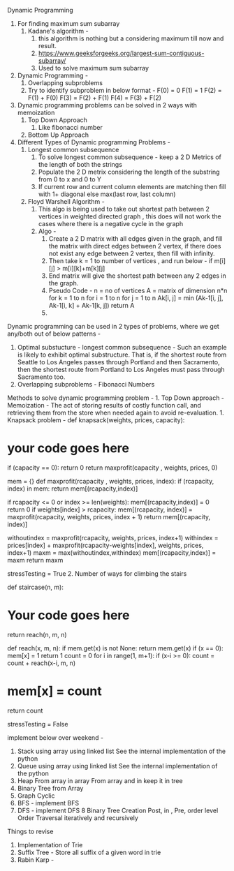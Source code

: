 Dynamic Programming

1. For finding maximum sum subarray
	1. Kadane's algorithm - 
		1. this algorithm is nothing but a considering maximum till now and result. 
		2. https://www.geeksforgeeks.org/largest-sum-contiguous-subarray/ 
		3. Used to solve maximum sum subarray
2. Dynamic Programming - 
	1. Overlapping subproblems
	2. Try to identify subproblem in below format - 
F(0) = 0
F(1) = 1
F(2) = F(1) + F(0)
F(3) = F(2) + F(1)
F(4) = F(3) + F(2)
3. Dynamic programming problems can be solved in 2 ways with memoization
	1. Top Down Approach 
		1. Like fibonacci number
	2. Bottom Up Approach
4. Different Types of Dynamic programming Problems - 
    1. Longest common subsequence
        1. To solve longest common subsequence - keep a 2 D Metrics of the length of both the strings
        2. Populate the 2 D metrix considering the length of the substring from 0 to x and 0 to Y
        3. If current row and current column elements are matching then fill with 
            1+ diagonal
            else 
            max(last row, last column)
    2. Floyd Warshell Algorithm - 
        1. This algo is being used to take out shortest path between 2 vertices in weighted directed graph , this does will not work the cases
        where there is a negative cycle in the graph
        2. Algo - 
            1. Create a 2 D matrix with all edges given in the graph, and fill the matrix with direct edges between 2 vertex, 
            if there does not exist any edge between 2 vertex, then fill with infinity. 
            2. Then take k = 1 to number of vertices , and run below - 
            if m[i][j] > m[i][k]+m[k][j]
            3. End matrix will give the shortest path between any 2 edges in the graph.
            4. Pseudo Code -
                n = no of vertices
                A = matrix of dimension n*n
                for k = 1 to n
                    for i = 1 to n
                        for j = 1 to n
                            Ak[i, j] = min (Ak-1[i, j], Ak-1[i, k] + Ak-1[k, j])
                return A
            5. 
Dynamic programming can be used in 2 types of problems, where we get any/both out of below patterns - 
1. Optimal substucture - 
    longest common subsequence - 
    Such an example is likely to exhibit optimal substructure. That is, if the shortest route from Seattle to Los Angeles passes through Portland and then Sacramento, then the shortest route from Portland to Los Angeles must pass through Sacramento too.
2. Overlapping subproblems - Fibonacci Numbers

Methods to solve dynamic programming problem - 
    1. Top Down approach - 
        Memoization - The act of storing results of costly function call, and retrieving them from the store when needed again to avoid re-evaluation.
        1. Knapsack problem - 
def knapsack(weights, prices, capacity):
  # your code goes here 
  if (capacity == 0):
    return 0
  return maxprofit(capacity , weights, prices, 0)

mem = {}
def maxprofit(rcapacity , weights, prices, index):
  if (rcapacity, index) in mem:
    return mem[(rcapacity,index)]

  if rcapacity <= 0 or index >= len(weights):
    mem[(rcapacity,index)] = 0
    return 0
  if weights[index] > rcapacity: 
    mem[(rcapacity, index)] = maxprofit(rcapacity, weights, prices, index + 1)
    return mem[(rcapacity, index)]
    
  withoutindex = maxprofit(rcapacity, weights, prices, index+1)
  withindex = prices[index] + maxprofit(rcapacity-weights[index], weights, prices, index+1)
  maxm = max(withoutindex,withindex)
  mem[(rcapacity,index)] = maxm
  return maxm

stressTesting = True
    2. Number of ways for climbing the stairs

def staircase(n, m):
  # Your code goes here
  return reach(n, m, n)

def reach(x, m, n):
  if mem.get(x) is not None:
    return mem.get(x)
  if (x == 0):
    mem[x] = 1
    return  1
  count = 0
  for i in range(1, m+1):
    if (x-i >= 0):
      count = count + reach(x-i, m, n)
  # mem[x] = count
  return count
    

stressTesting = False


implement below over weekend -
1. Stack 
    using array
    using linked list
    See the internal implementation of the python
2. Queue
    using array
    using linked list
    See the internal implementation of the python
3. Heap
    From array in array
    From array and in keep it in tree
4. Binary Tree from Array
5. Graph Cyclic
6. BFS - implement BFS
7. DFS - implement DFS
8 Binary Tree Creation
    Post, in , Pre, order level Order Traversal iteratively and recursively




Things to revise  
1. Implementation of Trie
2. Suffix Tree - Store all suffix of a given word in trie
3. Rabin Karp - 


    
    
      
            
 
            